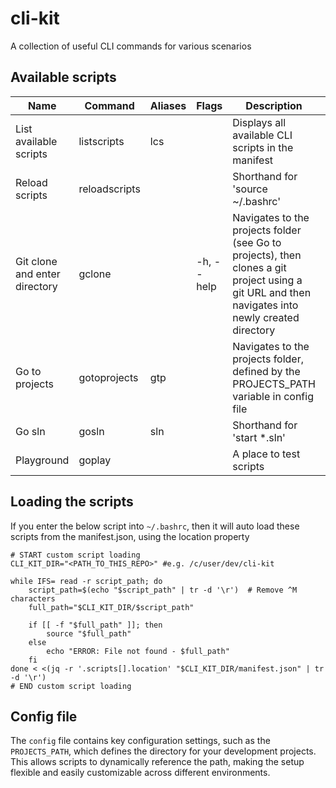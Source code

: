 # cli-kit
A collection of useful CLI commands for various scenarios

## Available scripts
| **Name**                     | **Command**       | **Aliases**     | **Flags**       | **Description**                                                                 | **Location**           |
|------------------------------|-------------------|-----------------|-----------------|---------------------------------------------------------------------------------|------------------------|
| List available scripts       | listscripts       | lcs             |                 | Displays all available CLI scripts in the manifest                              | bash/listscripts.sh    |
| Reload scripts               | reloadscripts     |                 |                 | Shorthand for 'source ~/.bashrc'                                                | bash/reloadscripts.sh  |
| Git clone and enter directory| gclone            |                 | -h, --help      | Navigates to the projects folder (see Go to projects), then clones a git project using a git URL and then navigates into newly created directory | bash/gclone.sh         |
| Go to projects               | gotoprojects      | gtp             |                 | Navigates to the projects folder, defined by the PROJECTS_PATH variable in config file | bash/gotoprojects.sh   |
| Go sln                       | gosln             | sln             |                 | Shorthand for 'start *.sln'                                                     | bash/gosln.sh          |
| Playground                   | goplay            |                 |                 | A place to test scripts                                                         | bash/playground.sh     |

## Loading the scripts
If you enter the below script into `~/.bashrc`, then it will auto load these scripts from the manifest.json, using the location property

```shell
# START custom script loading
CLI_KIT_DIR="<PATH_TO_THIS_REPO>" #e.g. /c/user/dev/cli-kit

while IFS= read -r script_path; do
    script_path=$(echo "$script_path" | tr -d '\r')  # Remove ^M characters
    full_path="$CLI_KIT_DIR/$script_path"
    
    if [[ -f "$full_path" ]]; then
        source "$full_path"
    else
        echo "ERROR: File not found - $full_path"
    fi
done < <(jq -r '.scripts[].location' "$CLI_KIT_DIR/manifest.json" | tr -d '\r')
# END custom script loading
```

## Config file
The `config` file contains key configuration settings, such as the `PROJECTS_PATH`, which defines the directory for your development projects. This allows scripts to dynamically reference the path, making the setup flexible and easily customizable across different environments.